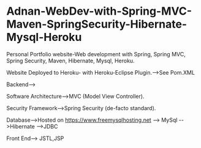 # Adnan-WebDev-with-Spring-MVC-Maven-SpringSecurity-Hibernate-Mysql-Heroku
Personal Portfolio website-Web development with Spring, Spring MVC, Spring Security, Maven, Hibernate, Mysql, Heroku.



Website Deployed to Heroku- with Heroku-Eclipse Plugin.-->See Pom.XML


Backend-->


Software Architecture-->MVC (Model View Controller).



Security Framework-->Spring Security (de-facto standard).


Database-->Hosted on https://www.freemysqlhosting.net
--> MySql
-->Hibernate
-->JDBC

Front End--> JSTL,JSP

